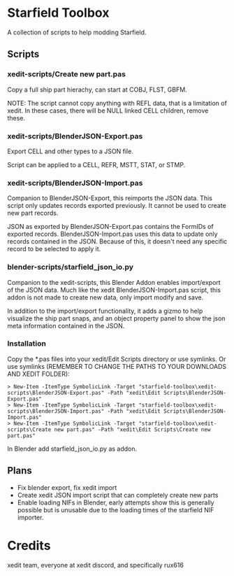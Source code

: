 # Starfield Toolbox

A collection of scripts to help modding Starfield.

## Scripts

### xedit-scripts/Create new part.pas

Copy a full ship part hierachy, can start at COBJ, FLST, GBFM.

NOTE: The script cannot copy anything with REFL data, that is a limitation of
xedit. In these cases, there will be NULL linked CELL children, remove these.


### xedit-scripts/BlenderJSON-Export.pas

Export CELL and other types to a JSON file.

Script can be applied to a CELL, REFR, MSTT, STAT, or STMP.


### xedit-scripts/BlenderJSON-Import.pas

Companion to BlenderJSON-Export, this reimports the JSON data. This script only
updates records exported previously. It cannot be used to create new part records.

JSON as exported by BlenderJSON-Export.pas contains the FormIDs of exported records.
BlenderJSON-Import.pas uses this data to update only records contained in the JSON.
Because of this, it doesn't need any specific record to be selected to apply it.


### blender-scripts/starfield_json_io.py

Companion to the xedit-scripts, this Blender Addon enables import/export of the
JSON data. Much like the xedit BlenderJSON-Import.pas script, this addon is not
made to create new data, only import modify and save.

In addition to the import/export functionality, it adds a gizmo to help visualize
the ship part snaps, and an object property panel to show the json meta information
contained in the JSON.


### Installation

Copy the *.pas files into your xedit/Edit Scripts directory or use symlinks.
Or use symlinks (REMEMBER TO CHANGE THE PATHS TO YOUR DOWNLOADS AND XEDIT FOLDER):

```shell
> New-Item -ItemType SymbolicLink -Target "starfield-toolbox\xedit-scripts\BlenderJSON-Export.pas" -Path "xedit\Edit Scripts\BlenderJSON-Export.pas"
> New-Item -ItemType SymbolicLink -Target "starfield-toolbox\xedit-scripts\BlenderJSON-Import.pas" -Path "xedit\Edit Scripts\BlenderJSON-Import.pas"
> New-Item -ItemType SymbolicLink -Target "starfield-toolbox\xedit-scripts\Create new part.pas" -Path "xedit\Edit Scripts\Create new part.pas"
```

In Blender add starfield_json_io.py as addon.


## Plans

* Fix blender export, fix xedit import
* Create xedit JSON import script that can completely create new parts
* Enable loading NIFs in Blender, early attempts show this is generally possible
  but is unusable due to the loading times of the starfield NIF importer.

# Credits

xedit team, everyone at xedit discord, and specifically rux616
